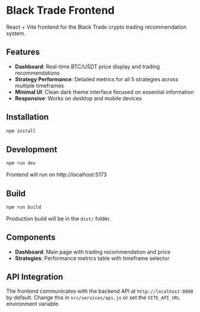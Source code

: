 # Black Trade Frontend

React + Vite frontend for the Black Trade crypto trading recommendation system.

## Features

- **Dashboard**: Real-time BTC/USDT price display and trading recommendations
- **Strategy Performance**: Detailed metrics for all 5 strategies across multiple timeframes
- **Minimal UI**: Clean dark theme interface focused on essential information
- **Responsive**: Works on desktop and mobile devices

## Installation

```bash
npm install
```

## Development

```bash
npm run dev
```

Frontend will run on http://localhost:5173

## Build

```bash
npm run build
```

Production build will be in the `dist/` folder.

## Components

- **Dashboard**: Main page with trading recommendation and price
- **Strategies**: Performance metrics table with timeframe selector

## API Integration

The frontend communicates with the backend API at `http://localhost:8000` by default. Change this in `src/services/api.js` or set the `VITE_API_URL` environment variable.




